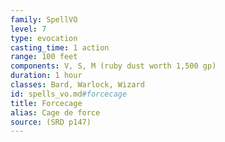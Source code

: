```yaml
---
family: SpellVO
level: 7
type: evocation
casting_time: 1 action
range: 100 feet
components: V, S, M (ruby dust worth 1,500 gp)
duration: 1 hour
classes: Bard, Warlock, Wizard
id: spells_vo.md#forcecage
title: Forcecage
alias: Cage de force
source: (SRD p147)
---
```


